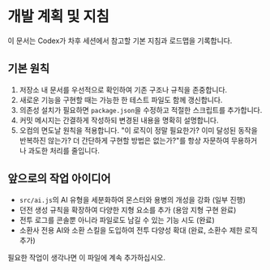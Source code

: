 # 개발 계획 및 지침

이 문서는 Codex가 차후 세션에서 참고할 기본 지침과 로드맵을 기록합니다.

## 기본 원칙
1. 저장소 내 문서를 우선적으로 확인하여 기존 구조나 규칙을 존중합니다.
2. 새로운 기능을 구현할 때는 가능한 한 테스트 파일도 함께 갱신합니다.
3. 의존성 설치가 필요하면 `package.json`을 수정하고 적절한 스크립트를 추가합니다.
4. 커밋 메시지는 간결하게 작성하되 변경된 내용을 명확히 설명합니다.
5. 오컴의 면도날 원칙을 적용합니다. "이 로직이 정말 필요한가? 이미 달성된 동작을 반복하진 않는가? 더 간단하게 구현할 방법은 없는가?"를 항상 자문하여 무용하거나 과도한 처리를 줄입니다.

## 앞으로의 작업 아이디어
- `src/ai.js`의 AI 유형을 세분화하여 몬스터와 용병의 개성을 강화 (일부 진행)
- 던전 생성 규칙을 확장하여 다양한 지형 요소를 추가 (용암 지형 구현 완료)
- 전투 로그를 콘솔뿐 아니라 파일로도 남길 수 있는 기능 시도 (완료)
- 소환사 전용 AI와 소환 스킬을 도입하여 전투 다양성 확대 (완료, 소환수 제한 로직 추가)

필요한 작업이 생각나면 이 파일에 계속 추가하십시오.
